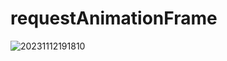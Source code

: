 # requestAnimationFrame

![20231112191810](https://blog-1318409910.cos.ap-beijing.myqcloud.com/blog/20231112191810.png)
